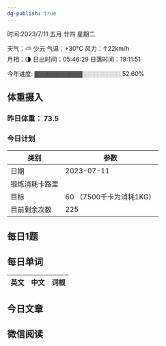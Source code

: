 ```yaml
---
dg-publish: true
---
```



时间:2023/7/11 五月 廿四 星期二

天气：⛅️  少云 气温：+30°C 风力：↑22km/h  
月相：🌗 日出时间：05:46:29 日落时间：19:11:51

今年进度: ▓▓▓▓▓▓▓▓▓▓▓░░░░░░░░░ 52.60%

## 体重摄入

### 昨日体重： 73.5
### 今日计划

| 类别           | 参数                    |
| -------------- | ----------------------- |
| 日期           | 2023-07-11               |
| 锻炼消耗卡路里 | |
| 目标           | 60      （7500千卡为消耗1KG）                |
| 目前剩余次数               |        225                  |



## 每日1题


## 每日单词

| 英文       | 中文       |词根|
| ---------- | ---------- | ---|


## 今日文章

## 微信阅读

<!-- start of weread -->


<!-- end of weread -->
